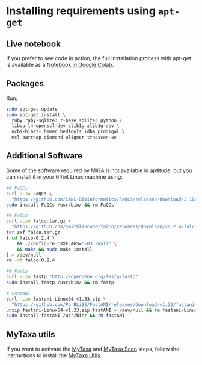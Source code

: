 # Installing requirements using `apt-get`

## Live notebook

If you prefer to see code in action, the full installation process
with apt-get is available as a
[Notebook in Google Colab](https://colab.research.google.com/gist/lmrodriguezr/78f2f48eadce96bc2dd526fd194fb00a/miga_1-2_apt_installation.ipynb).

## Packages

Run:

```bash
sudo apt-get update
sudo apt-get install \
  ruby ruby-sqlite3 r-base sqlite3 python \
  libcurl4-openssl-dev zlib1g zlib1g-dev \
  ncbi-blast+ hmmer bedtools idba prodigal \
  mcl barrnap diamond-aligner trnascan-se
```

## Additional Software

Some of the software required by MiGA is not available in aptitude, but
you can install it in your 64bit Linux machine using:

```bash
## FaQCs
curl -Lso FaQCs \
  "https://github.com/LANL-Bioinformatics/FaQCs/releases/download/2.10/FaQCs_linux_x86_64"
sudo install FaQCs /usr/bin/ && rm FaQCs

## Falco
curl -Lso falco.tar.gz \
  "https://github.com/smithlabcode/falco/releases/download/v0.2.4/falco-0.2.4.tar.gz"
tar zxf falco.tar.gz
( cd falco-0.2.4 \
    && ./configure CXXFLAGS="-O3 -Wall" \
    && make && sudo make install
) > /dev/null
rm -rf falco-0.2.4

## Fastp
curl -Lso fastp "http://opengene.org/fastp/fastp"
sudo install fastp /usr/bin/ && rm fastp

# FastANI
curl -Lso fastani-Linux64-v1.33.zip \
  "https://github.com/ParBLiSS/FastANI/releases/download/v1.33/fastani-Linux64-v1.33.zip"
unzip fastani-Linux64-v1.33.zip fastANI > /dev/null && rm fastani-Linux64-v1.33.zip
sudo install fastANI /usr/bin/ && rm fastANI
```

## MyTaxa utils

If you want to activate the [MyTaxa](../part5/workflow.md#mytaxa) and
[MyTaxa Scan](../part5/workflow.md#mytaxa-scan) steps, follow the instructions
to install the [MyTaxa Utils](mytaxa.md).

